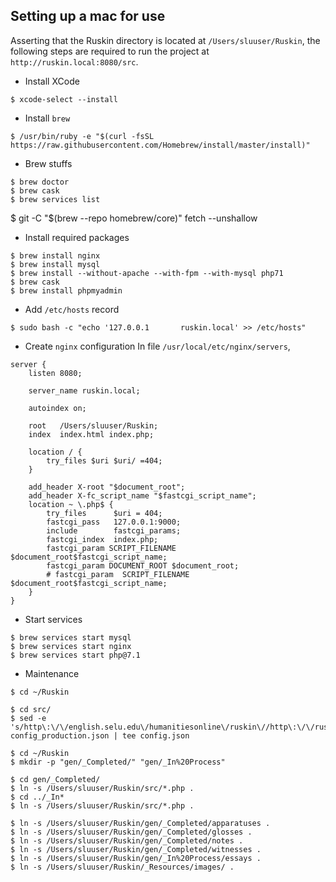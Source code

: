 ## Setting up a mac for use
Asserting that the Ruskin directory is located at `/Users/sluuser/Ruskin`, the following steps are required to run the project at `http://ruskin.local:8080/src`.

* Install XCode
```
$ xcode-select --install
```

* Install `brew`
```
$ /usr/bin/ruby -e "$(curl -fsSL https://raw.githubusercontent.com/Homebrew/install/master/install)"
```

* Brew stuffs
```
$ brew doctor
$ brew cask
$ brew services list
```
$ git -C "$(brew --repo homebrew/core)" fetch --unshallow

* Install required packages
```
$ brew install nginx
$ brew install mysql
$ brew install --without-apache --with-fpm --with-mysql php71
$ brew cask
$ brew install phpmyadmin
```

* Add `/etc/hosts` record
```
$ sudo bash -c "echo '127.0.0.1       ruskin.local' >> /etc/hosts"
```

* Create `nginx` configuration
In file `/usr/local/etc/nginx/servers`,
```
server {
    listen 8080;

    server_name ruskin.local;

    autoindex on;

    root   /Users/sluuser/Ruskin;
    index  index.html index.php;

    location / {
        try_files $uri $uri/ =404;
    }

    add_header X-root "$document_root";
    add_header X-fc_script_name "$fastcgi_script_name";
    location ~ \.php$ {
        try_files      $uri = 404;
        fastcgi_pass   127.0.0.1:9000;
        include        fastcgi_params;
        fastcgi_index  index.php;
        fastcgi_param SCRIPT_FILENAME $document_root$fastcgi_script_name;
        fastcgi_param DOCUMENT_ROOT $document_root;
        # fastcgi_param  SCRIPT_FILENAME $document_root$fastcgi_script_name;
    }
}
```

* Start services

```
$ brew services start mysql
$ brew services start nginx
$ brew services start php@7.1
```

* Maintenance
```
$ cd ~/Ruskin

$ cd src/
$ sed -e 's/http\:\/\/english.selu.edu\/humanitiesonline\/ruskin\//http\:\/\/ruskin.local:8080\/src/g' config_production.json | tee config.json

$ cd ~/Ruskin
$ mkdir -p "gen/_Completed/" "gen/_In%20Process"

$ cd gen/_Completed/
$ ln -s /Users/sluuser/Ruskin/src/*.php .
$ cd ../_In*
$ ln -s /Users/sluuser/Ruskin/src/*.php .

$ ln -s /Users/sluuser/Ruskin/gen/_Completed/apparatuses .
$ ln -s /Users/sluuser/Ruskin/gen/_Completed/glosses .
$ ln -s /Users/sluuser/Ruskin/gen/_Completed/notes .
$ ln -s /Users/sluuser/Ruskin/gen/_Completed/witnesses .
$ ln -s /Users/sluuser/Ruskin/gen/_In%20Process/essays .
$ ln -s /Users/sluuser/Ruskin/_Resources/images/ .
```
